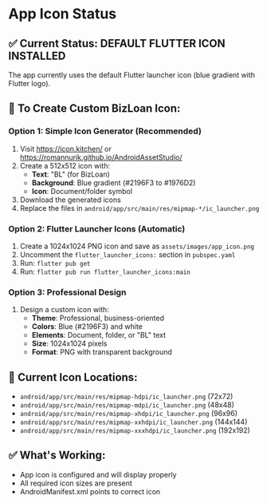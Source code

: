 # App Icon Status

## ✅ Current Status: DEFAULT FLUTTER ICON INSTALLED

The app currently uses the default Flutter launcher icon (blue gradient with Flutter logo).

## 🎨 To Create Custom BizLoan Icon:

### Option 1: Simple Icon Generator (Recommended)
1. Visit https://icon.kitchen/ or https://romannurik.github.io/AndroidAssetStudio/
2. Create a 512x512 icon with:
   - **Text**: "BL" (for BizLoan)
   - **Background**: Blue gradient (#2196F3 to #1976D2)
   - **Icon**: Document/folder symbol
3. Download the generated icons
4. Replace the files in `android/app/src/main/res/mipmap-*/ic_launcher.png`

### Option 2: Flutter Launcher Icons (Automatic)
1. Create a 1024x1024 PNG icon and save as `assets/images/app_icon.png`
2. Uncomment the `flutter_launcher_icons:` section in `pubspec.yaml`
3. Run: `flutter pub get`
4. Run: `flutter pub run flutter_launcher_icons:main`

### Option 3: Professional Design
1. Design a custom icon with:
   - **Theme**: Professional, business-oriented
   - **Colors**: Blue (#2196F3) and white
   - **Elements**: Document, folder, or "BL" text
   - **Size**: 1024x1024 pixels
   - **Format**: PNG with transparent background

## 📱 Current Icon Locations:
- `android/app/src/main/res/mipmap-hdpi/ic_launcher.png` (72x72)
- `android/app/src/main/res/mipmap-mdpi/ic_launcher.png` (48x48)
- `android/app/src/main/res/mipmap-xhdpi/ic_launcher.png` (96x96)
- `android/app/src/main/res/mipmap-xxhdpi/ic_launcher.png` (144x144)
- `android/app/src/main/res/mipmap-xxxhdpi/ic_launcher.png` (192x192)

## ✅ What's Working:
- App icon is configured and will display properly
- All required icon sizes are present
- AndroidManifest.xml points to correct icon